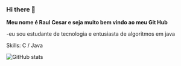 ### Hi there 👋


**Meu nome é Raul Cesar e seja muito bem vindo ao meu Git Hub** 

-eu sou estudante de tecnologia e entusiasta de algoritmos em java

Skills: C / Java

![GitHub stats](https://github-readme-stats.vercel.app/api?username=RaulCesarM&show_icons=true)

